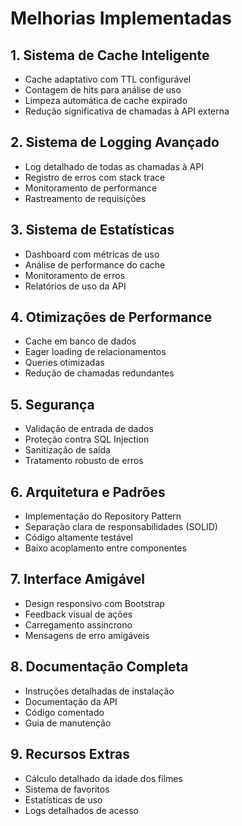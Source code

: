 # Melhorias Implementadas

## 1. Sistema de Cache Inteligente
- Cache adaptativo com TTL configurável
- Contagem de hits para análise de uso
- Limpeza automática de cache expirado
- Redução significativa de chamadas à API externa

## 2. Sistema de Logging Avançado
- Log detalhado de todas as chamadas à API
- Registro de erros com stack trace
- Monitoramento de performance
- Rastreamento de requisições

## 3. Sistema de Estatísticas
- Dashboard com métricas de uso
- Análise de performance do cache
- Monitoramento de erros
- Relatórios de uso da API

## 4. Otimizações de Performance
- Cache em banco de dados
- Eager loading de relacionamentos
- Queries otimizadas
- Redução de chamadas redundantes

## 5. Segurança
- Validação de entrada de dados
- Proteção contra SQL Injection
- Sanitização de saída
- Tratamento robusto de erros

## 6. Arquitetura e Padrões
- Implementação do Repository Pattern
- Separação clara de responsabilidades (SOLID)
- Código altamente testável
- Baixo acoplamento entre componentes

## 7. Interface Amigável
- Design responsivo com Bootstrap
- Feedback visual de ações
- Carregamento assíncrono
- Mensagens de erro amigáveis

## 8. Documentação Completa
- Instruções detalhadas de instalação
- Documentação da API
- Código comentado
- Guia de manutenção

## 9. Recursos Extras
- Cálculo detalhado da idade dos filmes
- Sistema de favoritos
- Estatísticas de uso
- Logs detalhados de acesso

